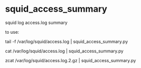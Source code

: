 # squid_access_summary
squid log access.log summary


to use:

tail -f /var/log/squid/access.log  | squid_access_summary.py


cat /var/log/squid/access.log  | squid_access_summary.py


zcat /var/log/squid/access.log.2.gz  | squid_access_summary.py
